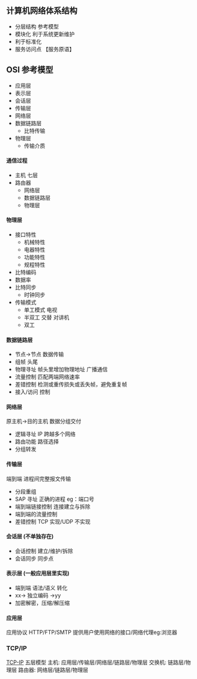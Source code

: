 ## 计算机网络体系结构

- 分层结构 参考模型
- 模块化 利于系统更新维护
- 利于标准化
- 服务访问点 【服务原语】

## OSI 参考模型

- 应用层
- 表示层
- 会话层
- 传输层
- 网络层
- 数据链路层
  - 比特传输
- 物理层
  - 传输介质

#### 通信过程

- 主机 七层
- 路由器
  - 网络层
  - 数据链路层
  - 物理层

#### 物理层

- 接口特性
  - 机械特性
  - 电器特性
  - 功能特性
  - 规程特性
- 比特编码
- 数据率
- 比特同步
  - 时钟同步
- 传输模式
  - 单工模式 电视
  - 半双工 交替 对讲机
  - 双工

#### 数据链路层

- 节点->节点 数据传输
- 组帧 头尾
- 物理寻址 帧头里增加物理地址 广播通信
- 流量控制 匹配两端网络速率
- 差错控制
  检测或重传损失或丢失帧，避免重复帧
- 接入/访问 控制

#### 网络层

原主机->目的主机 数据分组交付

- 逻辑寻址 IP 跨越多个网络
- 路由功能 路径选择
- 分组转发

#### 传输层

端到端 进程间完整报文传输

- 分段重组
- SAP 寻址 正确的进程 eg：端口号
- 端到端链接控制 连接建立与拆除
- 端到端的流量控制
- 差错控制 TCP 实现/UDP 不实现

#### 会话层 (不单独存在)
- 会话控制 建立/维护/拆除
- 会话同步 同步点

#### 表示层 (一般应用层里实现)
- 端到端 语法/语义 转化
- xx-> 独立编码 ->yy
- 加密解密，压缩/解压缩
#### 应用层
应用协议 HTTP/FTP/SMTP
提供用户使用网络的接口/网络代理eg:浏览器

### TCP/IP
[TCP-IP](./TCP-IP.md)
五层模型
主机: 应用层/传输层/网络层/链路层/物理层
交换机: 链路层/物理层
路由器: 网络层/链路层/物理层